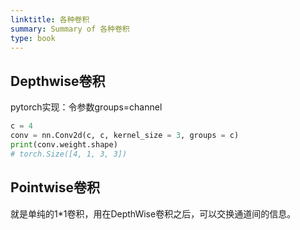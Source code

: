 ```yaml
---
linktitle: 各种卷积
summary: Summary of 各种卷积
type: book
---
```

## Depthwise卷积

pytorch实现：令参数groups=channel
```python
c = 4
conv = nn.Conv2d(c, c, kernel_size = 3, groups = c)
print(conv.weight.shape)
# torch.Size([4, 1, 3, 3])
```

## Pointwise卷积
就是单纯的1\*1卷积，用在DepthWise卷积之后，可以交换通道间的信息。